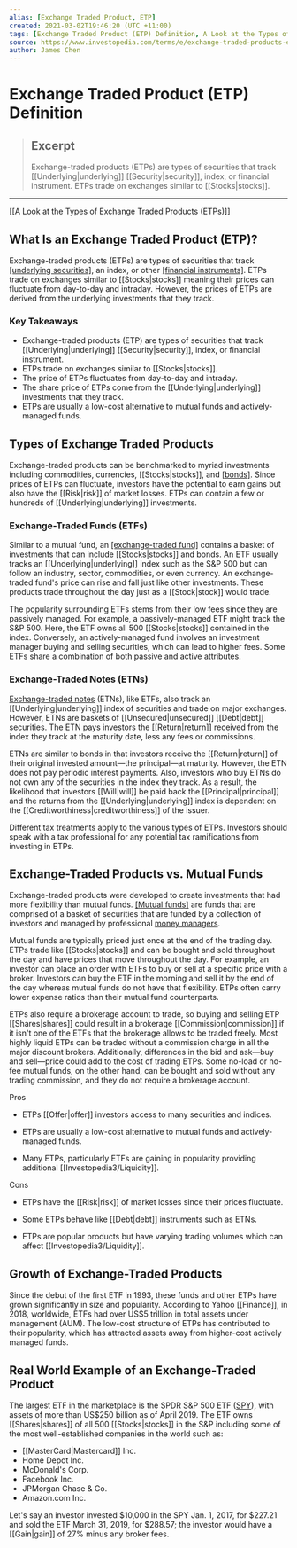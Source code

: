 ```yaml
---
alias: [Exchange Traded Product, ETP]
created: 2021-03-02T19:46:20 (UTC +11:00)
tags: [Exchange Traded Product (ETP) Definition, A Look at the Types of Exchange Traded Products (ETPs)]
source: https://www.investopedia.com/terms/e/exchange-traded-products-etp.asp
author: James Chen
---
```


# Exchange Traded Product (ETP) Definition

> ## Excerpt
> Exchange-traded products (ETPs) are types of securities that track [[Underlying|underlying]] [[Security|security]], index, or financial instrument. ETPs trade on exchanges similar to [[Stocks|stocks]].

---

[[A Look at the Types of Exchange Traded Products (ETPs)]]
## What Is an Exchange Traded Product (ETP)?

Exchange-traded products (ETPs) are types of securities that track [[underlying securities]](https://www.investopedia.com/terms/u/[[Underlying|underlying]]-[[Security|security]].asp), an index, or other [[financial instruments]](https://www.investopedia.com/terms/f/financialinstrument.asp). ETPs trade on exchanges similar to [[Stocks|stocks]] meaning their prices can fluctuate from day-to-day and intraday. However, the prices of ETPs are derived from the underlying investments that they track.

### Key Takeaways

-   Exchange-traded products (ETP) are types of securities that track [[Underlying|underlying]] [[Security|security]], index, or financial instrument.
-   ETPs trade on exchanges similar to [[Stocks|stocks]].
-   The price of ETPs fluctuates from day-to-day and intraday.
-   The share price of ETPs come from the [[Underlying|underlying]] investments that they track.
-   ETPs are usually a low-cost alternative to mutual funds and actively-managed funds.

## Types of Exchange Traded Products

Exchange-traded products can be benchmarked to myriad investments including commodities, currencies, [[Stocks|stocks]], and [[bonds]](https://www.investopedia.com/terms/b/bond.asp). Since prices of ETPs can fluctuate, investors have the potential to earn gains but also have the [[Risk|risk]] of market losses. ETPs can contain a few or hundreds of [[Underlying|underlying]] investments.

### Exchange-Traded Funds (ETFs)

Similar to a mutual fund, an [[exchange-traded fund]](https://www.investopedia.com/terms/e/etf.asp) contains a basket of investments that can include [[Stocks|stocks]] and bonds. An ETF usually tracks an [[Underlying|underlying]] index such as the S&P 500 but can follow an industry, sector, commodities, or even currency. An exchange-traded fund's price can rise and fall just like other investments. These products trade throughout the day just as a [[Stock|stock]] would trade.

The popularity surrounding ETFs stems from their low fees since they are passively managed. For example, a passively-managed ETF might track the S&P 500. Here, the ETF owns all 500 [[Stocks|stocks]] contained in the index. Conversely, an actively-managed fund involves an investment manager buying and selling securities, which can lead to higher fees. Some ETFs share a combination of both passive and active attributes.

### Exchange-Traded Notes (ETNs)

[Exchange-traded notes](https://www.investopedia.com/terms/e/etn.asp) (ETNs), like ETFs, also track an [[Underlying|underlying]] index of securities and trade on major exchanges. However, ETNs are baskets of [[Unsecured|unsecured]] [[Debt|debt]] securities. The ETN pays investors the [[Return|return]] received from the index they track at the maturity date, less any fees or commissions.

ETNs are similar to bonds in that investors receive the [[Return|return]] of their original invested amount—the principal—at maturity. However, the ETN does not pay periodic interest payments. Also, investors who buy ETNs do not own any of the securities in the index they track. As a result, the likelihood that investors [[Will|will]] be paid back the [[Principal|principal]] and the returns from the [[Underlying|underlying]] index is dependent on the [[Creditworthiness|creditworthiness]] of the issuer.

Different tax treatments apply to the various types of ETPs. Investors should speak with a tax professional for any potential tax ramifications from investing in ETPs.

## Exchange-Traded Products vs. Mutual Funds

Exchange-traded products were developed to create investments that had more flexibility than mutual funds. [[Mutual funds]](https://www.investopedia.com/terms/m/mutualfund.asp) are funds that are comprised of a basket of securities that are funded by a collection of investors and managed by professional [money managers](https://www.investopedia.com/terms/m/moneymanager.asp).

Mutual funds are typically priced just once at the end of the trading day. ETPs trade like [[Stocks|stocks]] and can be bought and sold throughout the day and have prices that move throughout the day. For example, an investor can place an order with ETFs to buy or sell at a specific price with a broker. Investors can buy the ETF in the morning and sell it by the end of the day whereas mutual funds do not have that flexibility. ETPs often carry lower expense ratios than their mutual fund counterparts.

ETPs also require a brokerage account to trade, so buying and selling ETP [[Shares|shares]] could result in a brokerage [[Commission|commission]] if it isn't one of the ETFs that the brokerage allows to be traded freely. Most highly liquid ETPs can be traded without a commission charge in all the major discount brokers. Additionally, differences in the bid and ask—buy and sell—price could add to the cost of trading ETPs. Some no-load or no-fee mutual funds, on the other hand, can be bought and sold without any trading commission, and they do not require a brokerage account.

Pros

-   ETPs [[Offer|offer]] investors access to many securities and indices.
    
-   ETPs are usually a low-cost alternative to mutual funds and actively-managed funds.
    
-   Many ETPs, particularly ETFs are gaining in popularity providing additional [[Investopedia3/Liquidity]].
    

Cons

-   ETPs have the [[Risk|risk]] of market losses since their prices fluctuate.
    
-   Some ETPs behave like [[Debt|debt]] instruments such as ETNs.
    
-   ETPs are popular products but have varying trading volumes which can affect [[Investopedia3/Liquidity]].
    

## Growth of Exchange-Traded Products

Since the debut of the first ETF in 1993, these funds and other ETPs have grown significantly in size and popularity. According to Yahoo [[Finance]], in 2018, worldwide, ETFs had over US$5 trillion in total assets under management (AUM). The low-cost structure of ETPs has contributed to their popularity, which has attracted assets away from higher-cost actively managed funds.

## Real World Example of an Exchange-Traded Product

The largest ETF in the marketplace is the SPDR S&P 500 ETF ([SPY](https://www.investopedia.com/markets/[[Quote|quote]]?tvwidgetsymbol=spy)), with assets of more than US$250 billion as of April 2019. The ETF owns [[Shares|shares]] of all 500 [[Stocks|stocks]] in the S&P including some of the most well-established companies in the world such as:

-   [[MasterCard|Mastercard]] Inc.
-   Home Depot Inc.
-   McDonald's Corp.
-   Facebook Inc.
-   JPMorgan Chase & Co.
-   Amazon.com Inc.

Let's say an investor invested $10,000 in the SPY Jan. 1, 2017, for $227.21 and sold the ETF March 31, 2019, for $288.57; the investor would have a [[Gain|gain]] of 27% minus any broker fees.
